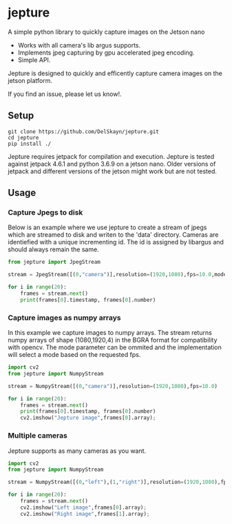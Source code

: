 # jepture
A simple python library to quickly capture images on the Jetson nano

- Works with all camera's lib argus supports.
- Implements jpeg capturing by gpu accelerated jpeg encoding.
- Simple API.

Jepture is designed to quickly and efficently capture camera images on the jetson platform.

If you find an issue, please let us know!.

Setup
-----

```
git clone https://github.com/DelSkayn/jepture.git
cd jepture
pip install ./
```

Jepture requires jetpack for compilation and execution. 
Jepture is tested against jetpack 4.6.1 and python 3.6.9 on a jetson nano. 
Older versions of jetpack and different versions of the jetson might work but are not tested.

Usage
-----

### Capture Jpegs to disk
Below is an example where we use jepture to create a stream of jpegs which are streamed to disk and writen to the 'data' directory.
Cameras are identiefied with a unique incrementing id. The id is assigned by libargus and should always remain the same.
```python
from jepture import JpegStream

stream = JpegStream([(0,"camera")],resolution=(1920,1080),fps=10.0,mode=0,data_dir="./data")

for i in range(20):
    frames = stream.next()
    print(frames[0].timestamp, frames[0].number)
```

### Capture images as numpy arrays 

In this example we capture images to numpy arrays. The stream returns numpy arrays of shape (1080,1920,4) in the 
BGRA format for compatibility with opencv.
The mode parameter can be ommited and the implementation will select a mode based on the requested fps.
```python
import cv2
from jepture import NumpyStream

stream = NumpyStream([(0,"camera")],resolution=(1920,1080),fps=10.0)

for i in range(20):
    frames = stream.next()
    print(frames[0].timestamp, frames[0].number)
    cv2.imshow("Jepture image",frames[0].array);
```

### Multiple cameras

Jepture supports as many cameras as you want. 
```python
import cv2
from jepture import NumpyStream

stream = NumpyStream([(0,"left"),(1,"right")],resolution=(1920,1080),fps=3.0)

for i in range(20):
    frames = stream.next()
    cv2.imshow("Left image",frames[0].array);
    cv2.imshow("Right image",frames[1].array);
```
